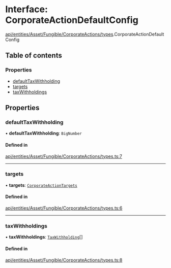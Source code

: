 # Interface: CorporateActionDefaultConfig

[api/entities/Asset/Fungible/CorporateActions/types](../wiki/api.entities.Asset.Fungible.CorporateActions.types).CorporateActionDefaultConfig

## Table of contents

### Properties

- [defaultTaxWithholding](../wiki/api.entities.Asset.Fungible.CorporateActions.types.CorporateActionDefaultConfig#defaulttaxwithholding)
- [targets](../wiki/api.entities.Asset.Fungible.CorporateActions.types.CorporateActionDefaultConfig#targets)
- [taxWithholdings](../wiki/api.entities.Asset.Fungible.CorporateActions.types.CorporateActionDefaultConfig#taxwithholdings)

## Properties

### defaultTaxWithholding

• **defaultTaxWithholding**: `BigNumber`

#### Defined in

[api/entities/Asset/Fungible/CorporateActions/types.ts:7](https://github.com/PolymeshAssociation/polymesh-sdk/blob/fe2e6dd1/src/api/entities/Asset/Fungible/CorporateActions/types.ts#L7)

___

### targets

• **targets**: [`CorporateActionTargets`](../wiki/api.entities.CorporateActionBase.types.CorporateActionTargets)

#### Defined in

[api/entities/Asset/Fungible/CorporateActions/types.ts:6](https://github.com/PolymeshAssociation/polymesh-sdk/blob/fe2e6dd1/src/api/entities/Asset/Fungible/CorporateActions/types.ts#L6)

___

### taxWithholdings

• **taxWithholdings**: [`TaxWithholding`](../wiki/api.entities.CorporateActionBase.types.TaxWithholding)[]

#### Defined in

[api/entities/Asset/Fungible/CorporateActions/types.ts:8](https://github.com/PolymeshAssociation/polymesh-sdk/blob/fe2e6dd1/src/api/entities/Asset/Fungible/CorporateActions/types.ts#L8)

